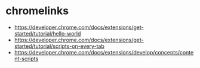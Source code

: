 # chromelinks

* <https://developer.chrome.com/docs/extensions/get-started/tutorial/hello-world>
* <https://developer.chrome.com/docs/extensions/get-started/tutorial/scripts-on-every-tab>
* <https://developer.chrome.com/docs/extensions/develop/concepts/content-scripts>
